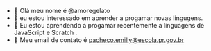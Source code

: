 - 👋 Olá meu nome é @amoregelato
- 👀 eu estou interessado em aprender a progamar novas lingugens.
- 🌱 Eu estou aprendendo a progamar recentemente a linguagens de JavaScript e Scratch .
- 💞️ Meu email de contato é pacheco.emilly@escola.pr.gov.br


<!---
amoregelato/amoregelato is a ✨ special ✨ repository because its `README.md` (this file) appears on your GitHub profile.
You can click the Preview link to take a look at your changes.
--->
